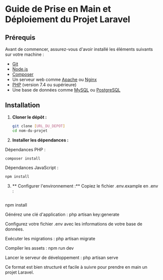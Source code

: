 # Guide de Prise en Main et Déploiement du Projet Laravel

## Prérequis

Avant de commencer, assurez-vous d'avoir installé les éléments suivants sur votre machine :

- [Git](https://git-scm.com/)
- [Node.js](https://nodejs.org/)
- [Composer](https://getcomposer.org/)
- Un serveur web comme [Apache](https://httpd.apache.org/) ou [Nginx](https://www.nginx.com/)
- [PHP](https://www.php.net/) (version 7.4 ou supérieure)
- Une base de données comme [MySQL](https://www.mysql.com/) ou [PostgreSQL](https://www.postgresql.org/)

## Installation

1. **Cloner le dépôt :**

   ```bash
   git clone [URL_DU_DEPOT]
   cd nom-du-projet
   
2. **Installer les dépendances :**

Dépendances PHP :
   ```bash
composer install
```

Dépendances JavaScript :

   ```bash
npm install
```
3. ** Configurer l'environnement :**
Copiez le fichier .env.example en .env :
   ```bash
npm install

Générez une clé d'application :
php artisan key:generate

Configurez votre fichier .env avec les informations de votre base de données.

Exécuter les migrations :
php artisan migrate

Compiler les assets :
npm run dev

Lancer le serveur de développement :
php artisan serve

Ce format est bien structuré et facile à suivre pour prendre en main un projet Laravel.
